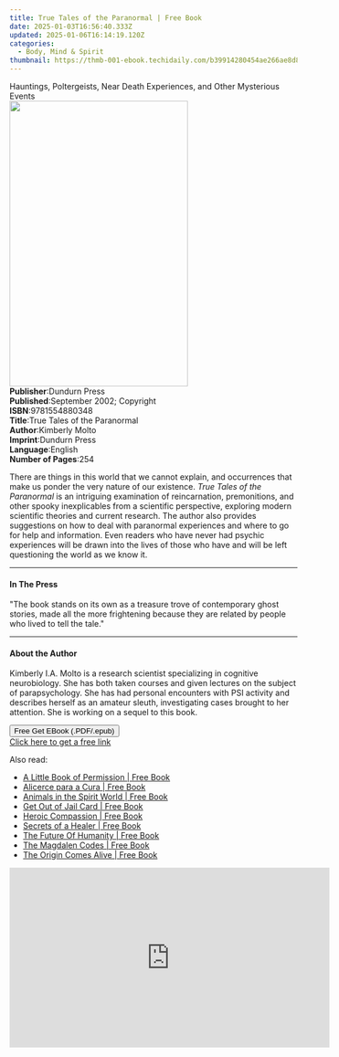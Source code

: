```yaml
---
title: True Tales of the Paranormal | Free Book
date: 2025-01-03T16:56:40.333Z
updated: 2025-01-06T16:14:19.120Z
categories:
  - Body, Mind & Spirit
thumbnail: https://thmb-001-ebook.techidaily.com/b39914280454ae266ae8d8b84762d7a10361cfa7424e568094030eeac13acfc2.jpg
---
```

<main id="book-container">
  <div class="flex flex-col">
    <div class="book-brief flex-1 py-6 px-4 sm:p-6 md:py-10 md:px-8">
      <!-- brief-->
      <div class="book-brief-main">
        Hauntings, Poltergeists, Near Death Experiences, and Other Mysterious
        Events
      </div>
    </div>
    <div
      class="book-meta-info flex-1 grid gap-4 col-start-1 col-end-3 row-start-1 sm:mb-6 sm:grid-cols-4 lg:gap-6 lg:col-start-2 lg:row-end-6 lg:row-span-6 lg:mb-0"
    >
      <div
        class="book-meta-info-left place-content-center mt-4 p-4 text-sm leading-6 col-start-2 col-span-2 dark:text-slate-400"
      >
        <img
          class="w-full h-500 object-cover rounded-lg sm:h-255 sm:col-span-2 lg:col-span-full"
          src="https://img-001-ebook.techidaily.com/05a7eeacc5d920aef946d6c9709f2b735af558739d678a76de487c12ff69c611.jpg"
          alt=""
          width="312"
          height="500"
        />
      </div>
      <div
        class="book-meta-info-right mt-2 col-start-1 row-start-2 col-span-3 self-center"
      >
        <!-- meta data  -->
        <div class="flex flex-col px-4 md:px-8">
          <div class="flex-1">
            <strong>Publisher</strong>:<span class="px-2">Dundurn Press</span>
          </div>
          <div class="flex-1">
            <strong>Published</strong>:<span class="px-2"
              >September 2002; Copyright</span
            >
          </div>
          <div class="flex-1">
            <strong>ISBN</strong>:<span class="px-2">9781554880348</span>
          </div>
          <div class="flex-1">
            <strong>Title</strong>:<span class="px-2"
              >True Tales of the Paranormal</span
            >
          </div>
          <div class="flex-1">
            <strong>Author</strong>:<span class="px-2">Kimberly Molto</span>
          </div>
          <div class="flex-1">
            <strong>Imprint</strong>:<span class="px-2">Dundurn Press</span>
          </div>
          <div class="flex-1">
            <strong>Language</strong>:<span class="px-2">English</span>
          </div>
          <div class="flex-1">
            <strong>Number of Pages</strong>:<span class="px-2">254</span>
          </div>
        </div>
      </div>
    </div>
    <div class="book-description flex-1 py-6 px-4 sm:p-6 md:py-10 md:px-8">
      <div class="book-description-main">
        <div accordion-content="" id="description">
          <p>
            There are things in this world that we cannot explain, and
            occurrences that make us ponder the very nature of our existence.
            <i>True Tales of the Paranormal</i> is an intriguing examination of
            reincarnation, premonitions, and other spooky inexplicables from a
            scientific perspective, exploring modern scientific theories and
            current research. The author also provides suggestions on how to
            deal with paranormal experiences and where to go for help and
            information. Even readers who have never had psychic experiences
            will be drawn into the lives of those who have and will be left
            questioning the world as we know it.
          </p>
        </div>
      </div>
    </div>
    <div class="book-excerpts flex-1 py-6 px-4 sm:p-6 md:py-10 md:px-8">
      <!-- excerpts-->
      <div class="book-excerpts-main">
        <hr />
        <h4 class="placeholder placeholder-heading">
          <span>In The Press</span>
        </h4>
        <p></p>
        <p>
          "The book stands on its own as a treasure trove of contemporary ghost
          stories, made all the more frightening because they are related by
          people who lived to tell the tale."
        </p>
        <p></p>
      </div>
    </div>
    <div class="book-about-author flex-1 py-6 px-4 sm:p-6 md:py-10 md:px-8">
      <!-- about author-->
      <div class="book-main-author-main">
        <hr />
        <h4 class="placeholder placeholder-heading">
          <span>About the Author</span>
        </h4>
        <p></p>
        <p>
          Kimberly I.A. Molto is a research scientist specializing in cognitive
          neurobiology. She has both taken courses and given lectures on the
          subject of parapsychology. She has had personal encounters with PSI
          activity and describes herself as an amateur sleuth, investigating
          cases brought to her attention. She is working on a sequel to this
          book.
        </p>
        <p></p>
      </div>
    </div>
    <div class="book-free-get flex-1 py-6 px-4 sm:p-6 md:py-10 md:px-8">
      <button
        id="btn-free-get"
        class="bg-blue-500 hover:bg-blue-700 text-white font-bold py-2 px-4 rounded"
      >
        Free Get EBook (.PDF/.epub)
      </button>
      <div id="countdown-display" class="px-2 text-lg mt-2"></div>
      <a
        id="free-link"
        class="hidden bg-blue-500 hover:bg-blue-700 text-white font-bold py-2 px-4 rounded"
        href="https://www.ebooks.com/en-us/book/610908/true-tales-of-the-paranormal/kimberly-molto/"
        target="_blank"
        >Click here to get a free link</a
      >
    </div>
    <script>
      let countdownTime = 0;
      let countdownInterval = null;
      document
        .getElementById('btn-free-get')
        .addEventListener('click', startCountdown);
      function startCountdown() {
        countdownTime = new Date().getTime() + 60000 * 3;
        countdownInterval = setInterval(updateCountdown, 1000);
        document.getElementById('btn-free-get').disabled = true;
        document
          .getElementById('btn-free-get')
          .classList.add('bg-gray-500', 'cursor-not-allowed');
      }
      function updateCountdown() {
        let currentTime = new Date().getTime();
        let timeLeft = countdownTime - currentTime;
        let secondsLeft = Math.floor(timeLeft / 1000);
        document.getElementById('countdown-display').innerHTML =
          `Remaining time: ${secondsLeft} seconds.`;
        if (secondsLeft <= 0) {
          clearInterval(countdownInterval);
          document.getElementById('btn-free-get').classList.add('hidden');
          document.getElementById('free-link').classList.remove('hidden');
          document.getElementById('countdown-display').innerHTML = '';
        }
      }
    </script>
  </div>
</main>

<ins class="adsbygoogle"
      style="display:block"
      data-ad-client="ca-pub-7571918770474297"
      data-ad-slot="8358498916"
      data-ad-format="auto"
      data-full-width-responsive="true"></ins>
    

<span class="atpl-alsoreadstyle">Also read:</span>
<div><ul>
<li><a href="https://novels-ebooks.techidaily.com/209861020-9781999885137-a-little-book-of-permission/"><u>A Little Book of Permission | Free Book</u></a></li>
<li><a href="https://novels-ebooks.techidaily.com/209861447-9780984530687-alicerce-para-a-cura/"><u>Alicerce para a Cura | Free Book</u></a></li>
<li><a href="https://novels-ebooks.techidaily.com/209860970-9781908421296-animals-in-the-spirit-world/"><u>Animals in the Spirit World | Free Book</u></a></li>
<li><a href="https://novels-ebooks.techidaily.com/209860687-9780980608922-get-out-of-jail-card/"><u>Get Out of Jail Card | Free Book</u></a></li>
<li><a href="https://novels-ebooks.techidaily.com/209860754-9780692120859-heroic-compassion/"><u>Heroic Compassion | Free Book</u></a></li>
<li><a href="https://novels-ebooks.techidaily.com/209860685-9781989013106-secrets-of-a-healer/"><u>Secrets of a Healer | Free Book</u></a></li>
<li><a href="https://novels-ebooks.techidaily.com/209860723-9781784569709-the-future-of-humanity/"><u>The Future Of Humanity | Free Book</u></a></li>
<li><a href="https://novels-ebooks.techidaily.com/209861292-9780987600738-the-magdalen-codes/"><u>The Magdalen Codes | Free Book</u></a></li>
<li><a href="https://novels-ebooks.techidaily.com/209860860-9780999636510-the-origin-comes-alive/"><u>The Origin Comes Alive | Free Book</u></a></li>
</ul></div>

<!-- affiliate ads begin -->
<iframe width="560" height="315" src="https://www.youtube.com/embed/NTQGoOOiJzs?si=zbZwflEfXgBY3qbs" title="YouTube video player" frameborder="0" allow="accelerometer; autoplay; clipboard-write; encrypted-media; gyroscope; picture-in-picture; web-share" referrerpolicy="strict-origin-when-cross-origin" allowfullscreen></iframe>
<!-- affiliate ads end -->

